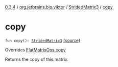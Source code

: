 [0.3.4](../../index.md) / [org.jetbrains.bio.viktor](../index.md) / [StridedMatrix3](index.md) / [copy](.)

# copy

`fun copy(): `[`StridedMatrix3`](index.md) [(source)](https://github.com/JetBrains-Research/viktor/blob/0.3.4/src/main/kotlin/org/jetbrains/bio/viktor/StridedMatrix3.kt#L65)

Overrides [FlatMatrixOps.copy](../-flat-matrix-ops/copy.md)

Returns the copy of this matrix.

